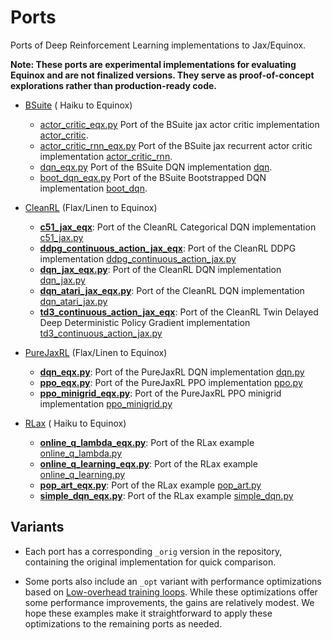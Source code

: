 
# Ports

Ports of Deep Reinforcement Learning implementations to Jax/Equinox.

**Note: These ports are experimental implementations for evaluating Equinox and are not finalized versions. They serve as proof-of-concept explorations rather than production-ready code.**

* [BSuite](https://github.com/google-deepmind/bsuite) ( Haiku to Equinox)
  * [actor_critic_eqx.py](./ports/bsuite/actor_critic_eqx.py) Port of the BSuite jax actor critic implementation [actor_critic](https://github.com/google-deepmind/bsuite/tree/main/bsuite/baselines/jax/actor_critic).
  * [actor_critic_rnn_eqx.py](./ports/bsuite/actor_critic_rnn_eqx.py) Port of the BSuite jax recurrent actor critic implementation [actor_critic_rnn](https://github.com/google-deepmind/bsuite/tree/main/bsuite/baselines/jax/actor_critic_rnn).
  * [dqn_eqx.py](./ports/bsuite/dqn_eqx.py) Port of the BSuite DQN implementation [dqn](https://github.com/google-deepmind/bsuite/tree/main/bsuite/baselines/jax/dqn).
  * [boot_dqn_eqx.py](./ports/bsuite/boot_dqn_eqx.py) Port of the BSuite Bootstrapped DQN implementation [boot_dqn](https://github.com/google-deepmind/bsuite/tree/main/bsuite/baselines/jax/boot_dqn).
  
* [CleanRL](https://github.com/vwxyzjn/cleanrl) (Flax/Linen to Equinox)
  * [**c51_jax_eqx**](./ports/cleanrl/c51_jax_eqx): Port of the CleanRL Categorical DQN implementation [c51_jax.py](https://github.com/vwxyzjn/cleanrl/blob/master/cleanrl/c51_jax.py)
  * [**ddpg_continuous_action_jax_eqx**](./ports/cleanrl/ddpg_continuous_action_jax_eqx.py): Port of the CleanRL DDPG implementation [ddpg_continuous_action_jax.py](https://github.com/vwxyzjn/cleanrl/blob/master/cleanrl/ddpg_continuous_action_jax.py)
  * [**dqn_jax_eqx.py**](./ports/cleanrl/dqn_jax_eqx.py): Port of the CleanRL DQN implementation [dqn_jax.py](https://github.com/vwxyzjn/cleanrl/blob/master/cleanrl/dqn_jax.py)
  * [**dqn_atari_jax_eqx.py**](./ports/cleanrl/dqn_atari_jax_eqx.py): Port of the CleanRL DQN implementation [dqn_atari_jax.py](https://github.com/vwxyzjn/cleanrl/blob/master/cleanrl/dqn_atari_jax.py)
  * [**td3_continuous_action_jax_eqx**](./ports/cleanrl/td3_continuous_action_jax_eqx.py): Port of the CleanRL Twin Delayed Deep Deterministic Policy Gradient implementation [td3_continuous_action_jax.py](https://github.com/vwxyzjn/cleanrl/blob/master/cleanrl/td3_continuous_action_jax.py)
  
* [PureJaxRL](https://github.com/luchris429/purejaxrl) (Flax/Linen to Equinox)
  * [**dqn_eqx.py**](./ports/purejaxrl/dqn_eqx.py): Port of the PureJaxRL DQN implementation [dqn.py](https://github.com/luchris429/purejaxrl/blob/main/purejaxrl/dqn.py)
  * [**ppo_eqx.py**](./ports/purejaxrl/ppo_eqx.py): Port of the PureJaxRL PPO implementation [ppo.py](https://github.com/luchris429/purejaxrl/blob/main/purejaxrl/ppo.py)
  * [**ppo_minigrid_eqx.py**](./ports/purejaxrl/ppo_minigrid_eqx.py): Port of the PureJaxRL PPO minigrid implementation  [ppo_minigrid.py](https://github.com/luchris429/purejaxrl/blob/main/purejaxrl/ppo_minigrid.py)

* [RLax](https://github.com/google-deepmind/rlax) ( Haiku to Equinox)
  * [**online_q_lambda_eqx.py**](./ports/rlax/online_q_lambda_eqx.py): Port of the RLax example [online_q_lambda.py](https://github.com/google-deepmind/rlax/blob/master/examples/online_q_lambda.py)
  * [**online_q_learning_eqx.py**](./ports/rlax/online_q_learning_eqx.py): Port of the RLax example [online_q_learning.py](https://github.com/google-deepmind/rlax/blob/master/examples/online_q_learning.py)
  * [**pop_art_eqx.py**](./ports/rlax/pop_art_eqx.py): Port of the RLax example [pop_art.py](https://github.com/google-deepmind/rlax/blob/master/examples/pop_art.py)
  * [**simple_dqn_eqx.py**](./ports/rlax/simple_dqn_eqx.py): Port of the RLax example [simple_dqn.py](https://github.com/google-deepmind/rlax/blob/master/examples/simple_dqn.py)

## Variants

* Each port has a corresponding `_orig` version in the repository, containing the original implementation for quick comparison.

* Some ports also include an `_opt` variant with performance optimizations based on [Low-overhead training loops](https://docs.kidger.site/equinox/tricks/#low-overhead-training-loops). While these optimizations offer some performance improvements, the gains are relatively modest. We hope these examples make it straightforward to apply these optimizations to the remaining ports as needed.
